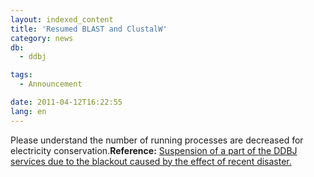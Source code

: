```yaml
---
layout: indexed_content
title: 'Resumed BLAST and ClustalW'
category: news
db:
  - ddbj

tags:
  - Announcement

date: 2011-04-12T16:22:55
lang: en
---
```


<html>Please understand the number of running processes are decreased for electricity conservation.<b>Reference:</b> <a href="/archives/6230.html">Suspension of a part of the DDBJ services due to the blackout caused by the effect of recent disaster.</a></html>
